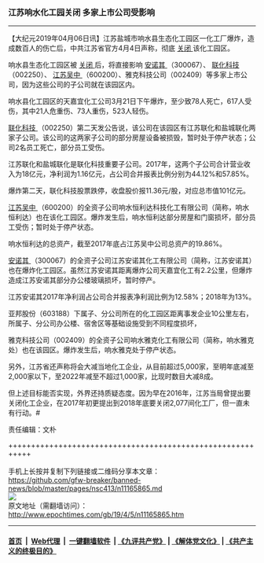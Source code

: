 ### 江苏响水化工园关闭 多家上市公司受影响
------------------------

<p>
 【大纪元2019年04月06日讯】江苏盐城市响水县生态化工园区一化工厂爆炸，造成数百人的伤亡后，中共江苏省官方4月4日声称，彻底
 <a href="http://www.epochtimes.com/gb/tag/%E5%85%B3%E9%97%AD.html">
  关闭
 </a>
 该化工园区。
</p>
<p>
 响水县生态化工园区被
 <a href="http://www.epochtimes.com/gb/tag/%E5%85%B3%E9%97%AD.html">
  关闭
 </a>
 后，将直接影响
 <a href="http://www.epochtimes.com/gb/tag/%E5%AE%89%E8%AF%BA%E5%85%B6.html">
  安诺其
 </a>
 （300067）、
 <a href="http://www.epochtimes.com/gb/tag/%E8%81%94%E5%8C%96%E7%A7%91%E6%8A%80.html">
  联化科技
 </a>
 （002250）、
 <a href="http://www.epochtimes.com/gb/tag/%E6%B1%9F%E8%8B%8F%E5%90%B4%E4%B8%AD.html">
  江苏吴中
 </a>
 （600200）、雅克科技公司（002409）等多家上市公司，因为这些公司的子公司就在该园区内。
</p>
<p>
 响水县化工园区的天嘉宜化工公司3月21日下午爆炸，至少致78人死亡，617人受伤，其中21人危重伤、73人重伤，523人轻伤。
</p>
<p>
 <a href="http://www.epochtimes.com/gb/tag/%E8%81%94%E5%8C%96%E7%A7%91%E6%8A%80.html">
  联化科技
 </a>
 （002250）第二天发公告说，该公司在该园区有江苏联化和盐城联化两家子公司。该公司的这两家子公司的部分房屋设备被损毁，暂时处于停产状态；公司2名员工死亡，部分员工受伤。
</p>
<p>
 江苏联化和盐城联化是联化科技重要子公司。2017年，这两个子公司合计营业收入为18亿元，净利润为1.16亿元，占公司合并报表比例分别为44.12%和57.85%。
</p>
<p>
 爆炸第二天，联化科技股票跌停，收盘股价报11.36元/股，对应总市值101亿元。
</p>
<p>
 <a href="http://www.epochtimes.com/gb/tag/%E6%B1%9F%E8%8B%8F%E5%90%B4%E4%B8%AD.html">
  江苏吴中
 </a>
 （600200）的全资子公司响水恒利达科技化工有限公司（简称，响水恒利达）也在该化工园区。爆炸发生后，响水恒利达部分房屋和门窗损坏，部分员工受伤；暂时处于停产状态。
</p>
<p>
 响水恒利达的总资产，截至2017年底占江苏吴中公司总资产的19.86%。
</p>
<p>
 <a href="http://www.epochtimes.com/gb/tag/%E5%AE%89%E8%AF%BA%E5%85%B6.html">
  安诺其
 </a>
 （300067）的全资子公司江苏安诺其化工有限公司（简称，江苏安诺其）也在爆炸化工园区。虽然江苏安诺其距离爆炸公司天嘉宜化工有2.2公里，但爆炸造成江苏安诺其部分办公楼玻璃损坏，暂时停产。
</p>
<p>
 江苏安诺其2017年净利润占公司合并报表净利润比例为12.58%；2018年为13%。
</p>
<p>
 亚邦股份（603188）下属子、分公司所在的化工园区距离事发企业10公里左右，所属子、分公司办公楼、宿舍区等基础设施受到不同程度损坏，
</p>
<p>
 雅克科技公司（002409）的全资子公司响水雅克化工有限公司（简称，响水雅克处）也在该园区。爆炸发生后，响水雅克处于停产状态。
</p>
<p>
 另外，江苏省还声称将会大减当地化工企业，从目前超过5,000家，至明年底减至2,000家以下，至2022年减至不超过1,000家，比现时数目大减8成。
</p>
<p>
 但上述目标能否实现，外界还持质疑态度。因为早在2016年，江苏当局曾提出要关闭化工企业，在2017年初更提出到2018年底要关闭2,077间化工厂，但一直未有行动。#
</p>
<p>
 责任编辑：文朴
</p>

+++++++++++++++++++++++++++++++++++++++++++++++++++++++++++<br/><br/>
手机上长按并复制下列链接或二维码分享本文章：<br/>
https://github.com/gfw-breaker/banned-news/blob/master/pages/nsc413/n11165865.md <br/>
<a href='https://github.com/gfw-breaker/banned-news/blob/master/pages/nsc413/n11165865.md'><img src='https://github.com/gfw-breaker/banned-news/blob/master/pages/nsc413/n11165865.md.png'/></a> <br/>
原文地址（需翻墙访问）：http://www.epochtimes.com/gb/19/4/5/n11165865.htm


------------------------
#### [首页](https://github.com/gfw-breaker/banned-news/blob/master/README.md) &nbsp;|&nbsp; [Web代理](https://github.com/labour-camp/helloworld) &nbsp;|&nbsp; [一键翻墙软件](https://github.com/gfw-breaker/nogfw/blob/master/README.md) &nbsp;| [《九评共产党》](https://github.com/gfw-breaker/9ping.md/blob/master/README.md#九评之一评共产党是什么) | [《解体党文化》](https://github.com/gfw-breaker/jtdwh.md/blob/master/README.md) | [《共产主义的终极目的》](https://github.com/gfw-breaker/gczydzjmd.md/blob/master/README.md)

